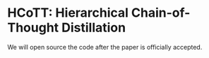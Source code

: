 # HCoTT: Hierarchical Chain-of-Thought Distillation

We will open source the code after the paper is officially accepted.
